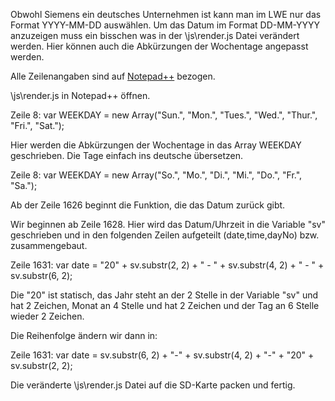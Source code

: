 Obwohl Siemens ein deutsches Unternehmen ist kann man im LWE nur das Format YYYY-MM-DD auswählen. Um das Datum im Format DD-MM-YYYY anzuzeigen muss ein bisschen was in der \js\render.js Datei verändert werden. Hier können auch die Abkürzungen der Wochentage angepasst werden. 

Alle Zeilenangaben sind auf [ Notepad++](https://notepad-plus-plus.org/) bezogen. 

\js\render.js in Notepad++ öffnen.

Zeile 8: var WEEKDAY = new Array("Sun.", "Mon.", "Tues.", "Wed.", "Thur.", "Fri.", "Sat."); 

Hier werden die Abkürzungen der Wochentage in das Array WEEKDAY geschrieben. Die Tage einfach ins deutsche übersetzen.

Zeile 8: var WEEKDAY = new Array("So.", "Mo.", "Di.", "Mi.", "Do.", "Fr.", "Sa."); 

Ab der Zeile 1626 beginnt die Funktion, die das Datum zurück gibt.

Wir beginnen ab Zeile 1628. Hier wird das Datum/Uhrzeit in die Variable "sv" geschrieben und in den folgenden Zeilen aufgeteilt (date,time,dayNo) bzw. zusammengebaut.

Zeile 1631: var date = "20" + sv.substr(2, 2) + " - " + sv.substr(4, 2) + " - " + sv.substr(6, 2);

Die "20" ist statisch, das Jahr steht an der 2 Stelle in der Variable "sv" und hat 2 Zeichen, Monat an 4 Stelle und hat 2 Zeichen und der Tag an 6 Stelle wieder 2 Zeichen.

Die Reihenfolge ändern wir dann in:

Zeile 1631: var date = sv.substr(6, 2) + "-" + sv.substr(4, 2) + "-" + "20" + sv.substr(2, 2);

Die veränderte \js\render.js Datei auf die SD-Karte packen und fertig.
